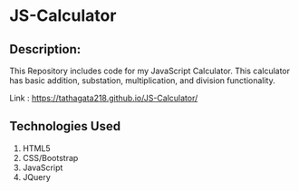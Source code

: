 # JS-Calculator

## Description:
This Repository includes code for my JavaScript Calculator. This calculator has basic addition, substation, multiplication, and division functionality.

Link : https://tathagata218.github.io/JS-Calculator/


## Technologies Used 

1.	HTML5
2.	CSS/Bootstrap
3.	JavaScript
4.	JQuery
	

